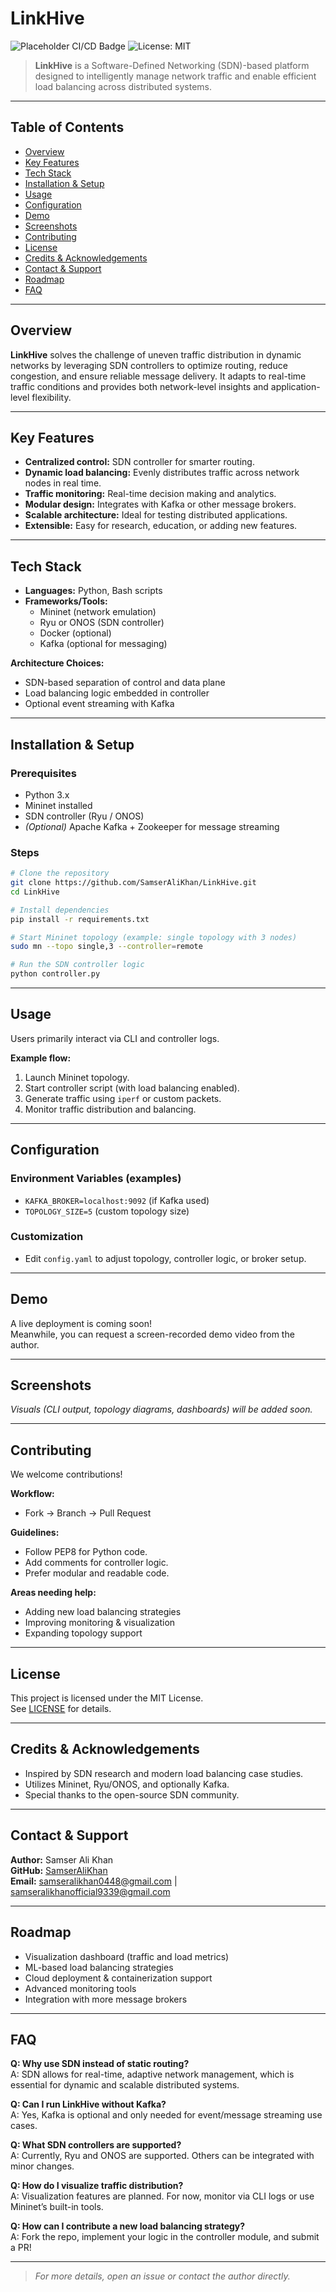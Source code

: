 # LinkHive

![Placeholder CI/CD Badge](https://img.shields.io/badge/build-pending-lightgrey.svg)
![License: MIT](https://img.shields.io/badge/License-MIT-yellow.svg)

> **LinkHive** is a Software-Defined Networking (SDN)-based platform designed to intelligently manage network traffic and enable efficient load balancing across distributed systems.

---

## Table of Contents
- [Overview](#overview)
- [Key Features](#key-features)
- [Tech Stack](#tech-stack)
- [Installation & Setup](#installation--setup)
- [Usage](#usage)
- [Configuration](#configuration)
- [Demo](#demo)
- [Screenshots](#screenshots)
- [Contributing](#contributing)
- [License](#license)
- [Credits & Acknowledgements](#credits--acknowledgements)
- [Contact & Support](#contact--support)
- [Roadmap](#roadmap)
- [FAQ](#faq)

---

## Overview

**LinkHive** solves the challenge of uneven traffic distribution in dynamic networks by leveraging SDN controllers to optimize routing, reduce congestion, and ensure reliable message delivery. It adapts to real-time traffic conditions and provides both network-level insights and application-level flexibility.

---

## Key Features

- **Centralized control:** SDN controller for smarter routing.
- **Dynamic load balancing:** Evenly distributes traffic across network nodes in real time.
- **Traffic monitoring:** Real-time decision making and analytics.
- **Modular design:** Integrates with Kafka or other message brokers.
- **Scalable architecture:** Ideal for testing distributed applications.
- **Extensible:** Easy for research, education, or adding new features.

---

## Tech Stack

- **Languages:** Python, Bash scripts
- **Frameworks/Tools:**  
  - Mininet (network emulation)
  - Ryu or ONOS (SDN controller)
  - Docker (optional)
  - Kafka (optional for messaging)

**Architecture Choices:**
- SDN-based separation of control and data plane
- Load balancing logic embedded in controller
- Optional event streaming with Kafka

---

## Installation & Setup

### Prerequisites

- Python 3.x
- Mininet installed
- SDN controller (Ryu / ONOS)
- *(Optional)* Apache Kafka + Zookeeper for message streaming

### Steps

```bash
# Clone the repository
git clone https://github.com/SamserAliKhan/LinkHive.git
cd LinkHive

# Install dependencies
pip install -r requirements.txt

# Start Mininet topology (example: single topology with 3 nodes)
sudo mn --topo single,3 --controller=remote

# Run the SDN controller logic
python controller.py
```

---

## Usage

Users primarily interact via CLI and controller logs.

**Example flow:**
1. Launch Mininet topology.
2. Start controller script (with load balancing enabled).
3. Generate traffic using `iperf` or custom packets.
4. Monitor traffic distribution and balancing.

---

## Configuration

### Environment Variables (examples)

- `KAFKA_BROKER=localhost:9092` (if Kafka used)
- `TOPOLOGY_SIZE=5` (custom topology size)

### Customization

- Edit `config.yaml` to adjust topology, controller logic, or broker setup.

---

## Demo

A live deployment is coming soon!  
Meanwhile, you can request a screen-recorded demo video from the author.

---

## Screenshots

*Visuals (CLI output, topology diagrams, dashboards) will be added soon.*

---

## Contributing

We welcome contributions!

**Workflow:**
- Fork → Branch → Pull Request

**Guidelines:**
- Follow PEP8 for Python code.
- Add comments for controller logic.
- Prefer modular and readable code.

**Areas needing help:**
- Adding new load balancing strategies
- Improving monitoring & visualization
- Expanding topology support

---

## License

This project is licensed under the MIT License.  
See [LICENSE](LICENSE) for details.

---

## Credits & Acknowledgements

- Inspired by SDN research and modern load balancing case studies.
- Utilizes Mininet, Ryu/ONOS, and optionally Kafka.
- Special thanks to the open-source SDN community.

---

## Contact & Support

**Author:** Samser Ali Khan  
**GitHub:** [SamserAliKhan](https://github.com/SamserAliKhan)  
**Email:** samseralikhan0448@gmail.com | samseralikhanofficial9339@gmail.com

---

## Roadmap

- Visualization dashboard (traffic and load metrics)
- ML-based load balancing strategies
- Cloud deployment & containerization support
- Advanced monitoring tools
- Integration with more message brokers

---

## FAQ

**Q: Why use SDN instead of static routing?**  
A: SDN allows for real-time, adaptive network management, which is essential for dynamic and scalable distributed systems.

**Q: Can I run LinkHive without Kafka?**  
A: Yes, Kafka is optional and only needed for event/message streaming use cases.

**Q: What SDN controllers are supported?**  
A: Currently, Ryu and ONOS are supported. Others can be integrated with minor changes.

**Q: How do I visualize traffic distribution?**  
A: Visualization features are planned. For now, monitor via CLI logs or use Mininet’s built-in tools.

**Q: How can I contribute a new load balancing strategy?**  
A: Fork the repo, implement your logic in the controller module, and submit a PR!

---

> *For more details, open an issue or contact the author directly.*
